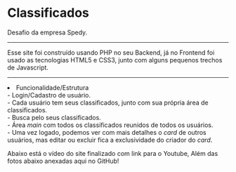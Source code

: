 # Classificados
Desafio da empresa Spedy.

<hr>
Esse site foi construído usando PHP no seu Backend, já no Frontend foi usado as tecnologias HTML5 e CSS3, junto com alguns pequenos trechos de Javascript.
<hr>

<li>Funcionalidade/Estrutura</li>
- Login/Cadastro de usuário.<br>
- Cada usuário tem seus classificados, junto com sua própria área de classificados.<br>
- Busca pelo seus classificados.<br>
- Área <i>main</i> com todos os classificados reunidos de todos os usuários.<br>
- Uma vez logado, podemos ver com mais detalhes o <i>card</i> de outros usuários, mas editar ou excluir fica a exclusividade do criador do <i>card</i>.<br>

<h>
  <p>Abaixo está o vídeo do site finalizado com link para o Youtube, Além das fotos abaixo anexadas aqui no GitHub!</p>
  
  
